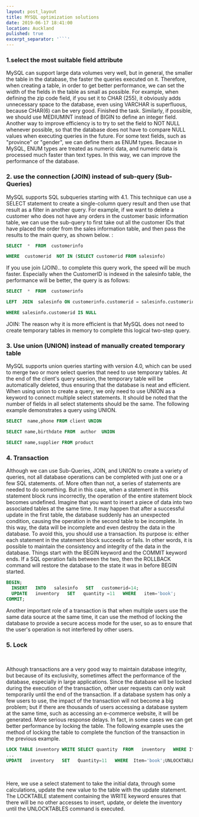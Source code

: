 ```yaml
---
layout: post_layout
title: MYSQL optimization solutions
date: 2019-06-17 18:41:00
location: Auckland
pulished: true
excerpt_separator: '```'
---
```


### 1\.select the most suitable field attribute

MySQL can support large data volumes very well, but in general, the smaller the table in the database, the faster the queries executed on it. Therefore, when creating a table, in order to get better performance, we can set the width of the fields in the table as small as possible. For example, when defining the zip code field, if you set it to CHAR (255), it obviously adds unnecessary space to the database, even using VARCHAR is superfluous, because CHAR(6) can be very good. Finished the task. Similarly, if possible, we should use MEDIUMINT instead of BIGIN to define an integer field. Another way to improve efficiency is to try to set the field to NOT NULL whenever possible, so that the database does not have to compare NULL values ​​when executing queries in the future. For some text fields, such as "province" or "gender", we can define them as ENUM types. Because in MySQL, ENUM types are treated as numeric data, and numeric data is processed much faster than text types. In this way, we can improve the performance of the database.

### 2\. use the connection (JOIN) instead of sub-query (Sub-Queries)

MySQL supports SQL subqueries starting with 4.1. This technique can use a SELECT statement to create a single-column query result and then use that result as a filter in another query. For example, if we want to delete a customer who does not have any orders in the customer basic information table, we can use the sub-query to first take out all the customer IDs that have placed the order from the sales information table, and then pass the results to the main query, as shown below. :

~~~sql
SELECT  *  FROM  customerinfo

WHERE  customerid  NOT IN (SELECT customerid FROM salesinfo)
~~~

If you use join (JOIN).. to complete this query work, the speed will be much faster. Especially when the CustomerID is indexed in the salesinfo table, the performance will be better, the query is as follows:

~~~sql
SELECT  *  FROM  customerinfo

LEFT  JOIN  salesinfo ON customerinfo.customerid = salesinfo.customerid

WHERE salesinfo.customerid IS NULL
~~~

JOIN: The reason why it is more efficient is that MySQL does not need to create temporary tables in memory to complete this logical two-step query.

### 3\. Use union (UNION) instead of manually created temporary table

MySQL supports union queries starting with version 4.0, which can be used to merge two or more select queries that need to use temporary tables. At the end of the client's query session, the temporary table will be automatically deleted, thus ensuring that the database is neat and efficient. When using union to create a query, we only need to use UNION as a keyword to connect multiple select statements. It should be noted that the number of fields in all select statements should be the same. The following example demonstrates a query using UNION.

~~~sql
SELECT  name,phone FROM client UNION

SELECT name,birthdate FROM  author  UNION

SELECT name,supplier FROM product
~~~

### 4\. Transaction

Although we can use Sub-Queries, JOIN, and UNION to create a variety of queries, not all database operations can be completed with just one or a few SQL statements. of. More often than not, a series of statements are needed to do something. But in this case, when a statement in this statement block runs incorrectly, the operation of the entire statement block becomes undefined. Imagine that you want to insert a piece of data into two associated tables at the same time. It may happen that after a successful update in the first table, the database suddenly has an unexpected condition, causing the operation in the second table to be incomplete. In this way, the data will be incomplete and even destroy the data in the database. To avoid this, you should use a transaction. Its purpose is: either each statement in the statement block succeeds or fails. In other words, it is possible to maintain the consistency and integrity of the data in the database. Things start with the BEGIN keyword and the COMMIT keyword ends. If a SQL operation fails between the two, then the ROLLBACK command will restore the database to the state it was in before BEGIN started.

~~~sql
BEGIN;
  INSERT   INTO   salesinfo   SET   customerid=14;
  UPDATE   inventory   SET   quantity =11   WHERE   item='book';
COMMIT;
~~~

Another important role of a transaction is that when multiple users use the same data source at the same time, it can use the method of locking the database to provide a secure access mode for the user, so as to ensure that the user's operation is not interfered by other users.

### 5\. Lock

&nbsp;

Although transactions are a very good way to maintain database integrity, but because of its exclusivity, sometimes affect the performance of the database, especially in large applications. Since the database will be locked during the execution of the transaction, other user requests can only wait temporarily until the end of the transaction. If a database system has only a few users to use, the impact of the transaction will not become a big problem; but if there are thousands of users accessing a database system at the same time, such as accessing an e-commerce website, it will be generated. More serious response delays. In fact, in some cases we can get better performance by locking the table. The following example uses the method of locking the table to complete the function of the transaction in the previous example.

~~~sql
LOCK TABLE inventory WRITE SELECT quantity  FROM   inventory   WHERE Item='book';
...
UPDATE   inventory   SET   Quantity=11   WHERE  Item='book';UNLOCKTABLES
~~~

&nbsp;

Here, we use a select statement to take the initial data, through some calculations, update the new value to the table with the update statement. The LOCKTABLE statement containing the WRITE keyword ensures that there will be no other accesses to insert, update, or delete the inventory until the UNLOCKTABLES command is executed.
